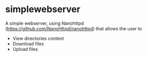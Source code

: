 # simplewebserver
A simple webserver, using Nanohttpd (https://github.com/NanoHttpd/nanohttpd) that allows the user to 

- View directories content
- Download files
- Upload files
